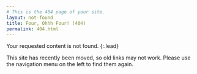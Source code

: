 ```yaml
---
# This is the 404 page of your site.
layout: not-found
title: Four, Ohhh Four! (404)
permalink: 404.html
---
```


Your requested content is not found.
{:.lead}

This site has recently been moved, so old links may not work. Please use the navigation menu on the left to find them again.
